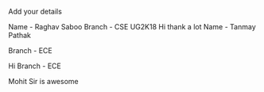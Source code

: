 Add your details

Name - Raghav Saboo 
Branch - CSE
UG2K18
Hi
thank a lot
Name - Tanmay Pathak 


Branch - ECE

Hi 
Branch - ECE

Mohit Sir is awesome
